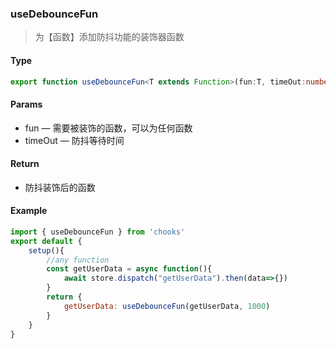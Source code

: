 ### useDebounceFun

> 为【函数】添加防抖功能的装饰器函数

#### Type
```ts
export function useDebounceFun<T extends Function>(fun:T, timeOut:number):T
```
#### Params
- fun &mdash; 需要被装饰的函数，可以为任何函数
- timeOut &mdash; 防抖等待时间

#### Return
- 防抖装饰后的函数

#### Example
```js
import { useDebounceFun } from 'chooks'
export default {
    setup(){
        //any function
        const getUserData = async function(){
            await store.dispatch("getUserData").then(data=>{})
        }
        return { 
            getUserData: useDebounceFun(getUserData, 1000)
        }
    }
}
```
